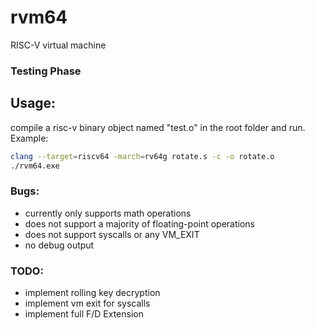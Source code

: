 # rvm64
RISC-V virtual machine

### Testing Phase
## Usage:
compile a risc-v binary object named "test.o" in the root folder and run.
Example:
```sh
clang --target=riscv64 -march=rv64g rotate.s -c -o rotate.o
./rvm64.exe
```

### Bugs:
- currently only supports math operations
- does not support a majority of floating-point operations
- does not support syscalls or any VM_EXIT
- no debug output
### TODO:
- implement rolling key decryption
- implement vm exit for syscalls
- implement full F/D Extension
